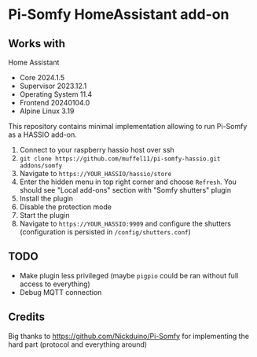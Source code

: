 # Pi-Somfy HomeAssistant add-on
## Works with

Home Assistant
* Core 2024.1.5
* Supervisor 2023.12.1
* Operating System 11.4
* Frontend 20240104.0
* Alpine Linux 3.19
    
This repository contains minimal implementation allowing to run Pi-Somfy as a HASSIO add-on. 

1. Connect to your raspberry hassio host over ssh
2. `git clone https://github.com/muffel11/pi-somfy-hassio.git addons/somfy`
3. Navigate to `https://YOUR_HASSIO/hassio/store`
4. Enter the hidden menu in top right corner and choose `Refresh`. You should see "Local add-ons" section with "Somfy shutters" plugin
5. Install the plugin
6. Disable the protection mode
7. Start the plugin
8. Navigate to `https://YOUR_HASSIO:9909` and configure the shutters (configuration is persisted in `/config/shutters.conf`)

## TODO
* Make plugin less privileged (maybe `pigpio` could be ran without full access to everything)
* Debug MQTT connection

## Credits
Big thanks to https://github.com/Nickduino/Pi-Somfy for implementing the hard part (protocol and everything around)
